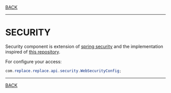 [BACK](../table.md)

---

# SECURITY

Security component is extension of [spring security](https://spring.io/projects/spring-security) and the implementation 
inspired of [this repository](https://github.com/Kaway/jwt-auth).


For configure your access:

```java
com.replace.replace.api.security.WebSecurityConfig;
```

---
[BACK](../table.md)